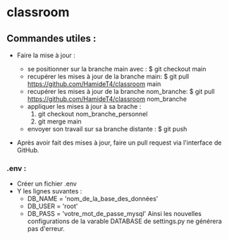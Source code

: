 # classroom

## Commandes utiles :

* Faire la mise à jour :
  * se positionner sur la branche main avec : $ git checkout main
  * recupérer les mises à jour de la branche main: $ git pull https://github.com/HamideT4/classroom main
  * recupérer les mises à jour de la branche nom_branche: $ git pull https://github.com/HamideT4/classroom nom_branche
  * appliquer les mises à jour à sa brache : 
    1. git checkout nom_branche_personnel
    2. git merge main
  * envoyer son travail sur sa branche distante : $ git push
  
* Après avoir fait des mises à jour, faire un pull request via l'interface de GitHub.

### .env :
  * Créer un fichier .env
  * Y les lignes suvantes :
    - DB_NAME = 'nom_de_la_base_des_données'
    - DB_USER = 'root'
    - DB_PASS = 'votre_mot_de_passe_mysql'
  Ainsi les nouvelles configurations de la varable DATABASE de settings.py ne générera pas d'erreur.
